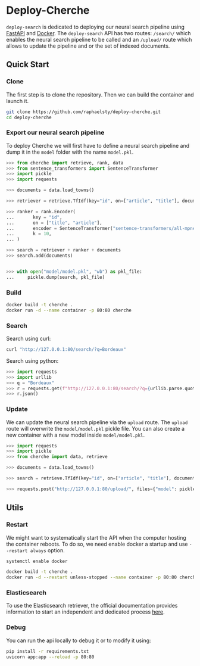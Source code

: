 # Deploy-Cherche

`deploy-search` is dedicated to deploying our neural search pipeline using [FastAPI](https://fastapi.tiangolo.com) and
[Docker](https://docs.docker.com/get-docker/). The `deploy-search` API has two routes: `/search/`
which enables the neural search pipeline to be called and an `/upload/` route which allows to
update the pipeline and or the set of indexed documents.

## Quick Start

### Clone

The first step is to clone the repository. Then we can build the container and launch it.

```sh
git clone https://github.com/raphaelsty/deploy-cherche.git
cd deploy-cherche
```

### Export our neural search pipeline

To deploy Cherche we will first have to define a neural search pipeline and dump it in the `model` folder with the name `model.pkl`.

```python
>>> from cherche import retrieve, rank, data
>>> from sentence_transformers import SentenceTransformer
>>> import pickle
>>> import requests

>>> documents = data.load_towns()

>>> retriever = retrieve.TfIdf(key="id", on=["article", "title"], documents=documents, k=30)

>>> ranker = rank.Encoder(
...       key = "id",
...       on = ["title", "article"],
...       encoder = SentenceTransformer("sentence-transformers/all-mpnet-base-v2").encode,
...       k = 10,
... )

>>> search = retriever + ranker + documents
>>> search.add(documents)


>>> with open("model/model.pkl", "wb") as pkl_file:
...     pickle.dump(search, pkl_file)

```

### Build

```sh
docker build -t cherche .
docker run -d --name container -p 80:80 cherche
```

### Search

Search using curl:

```sh
curl "http://127.0.0.1:80/search/?q=Bordeaux"
```

Search using python:

```python
>>> import requests
>>> import urllib
>>> q = "Bordeaux"
>>> r = requests.get(f"http://127.0.0.1:80/search/?q={urllib.parse.quote(q)}")
>>> r.json()
```

### Update

We can update the neural search pipeline via the `upload` route. The `upload` route will overwrite
the `model/model.pkl` pickle file. You can also create a new container with a new model inside
`model/model.pkl`.

```python
>>> import requests
>>> import pickle
>>> from cherche import data, retrieve

>>> documents = data.load_towns()

>>> search = retrieve.TfIdf(key="id", on=["article", "title"], documents=documents, k=30)

>>> requests.post("http://127.0.0.1:80/upload/", files={"model": pickle.dumps(search)})
```

## Utils

### Restart

We might want to systematically start the API when the computer hosting the container reboots. To
do so, we need enable docker a startup and use `--restart always` option.

```sh
systemctl enable docker
```

```sh
docker build -t cherche .
docker run -d --restart unless-stopped --name container -p 80:80 cherche
```

### Elasticsearch

To use the Elasticsearch retriever, the official documentation provides information to start an
independent and dedicated process [here](https://www.elastic.co/guide/en/elasticsearch/reference/7.5/docker.html).

### Debug

You can run the api locally to debug it or to modify it using:

```sh
pip install -r requirements.txt
uvicorn app:app --reload -p 80:80 
```
